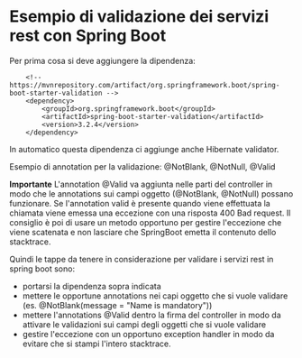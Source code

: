 # Esempio di validazione dei servizi rest con Spring Boot

Per prima cosa si deve aggiungere la dipendenza:

        <!-- https://mvnrepository.com/artifact/org.springframework.boot/spring-boot-starter-validation -->
        <dependency>
            <groupId>org.springframework.boot</groupId>
            <artifactId>spring-boot-starter-validation</artifactId>
            <version>3.2.4</version>
        </dependency>

In automatico questa dipendenza ci aggiunge anche Hibernate validator.

Esempio di annotation per la validazione: @NotBlank, @NotNull, @Valid

**Importante** L'annotation @Valid va aggiunta nelle parti del controller in modo che le annotations sui campi oggetto (@NotBlank, @NotNull) possano funzionare. Se l'annotation valid è presente quando viene effettuata la chiamata viene emessa una eccezione con una risposta 400 Bad request. Il consiglio è poi di usare un metodo opportuno per gestire l'eccezione che viene scatenata e non lasciare che SpringBoot emetta il contenuto dello stacktrace.

Quindi le tappe da tenere in considerazione per validare i servizi rest in spring boot sono:
- portarsi la dipendenza sopra indicata
- mettere le opportune annotations nei capi oggetto che si vuole validare (es. @NotBlank(message = "Name is mandatory"))
- mettere l'annotations @Valid dentro la firma del controller in modo da attivare le validazioni sui campi degli oggetti che si vuole validare
- gestire l'eccezione con un opportuno exception handler in modo da evitare che si stampi l'intero stacktrace.



